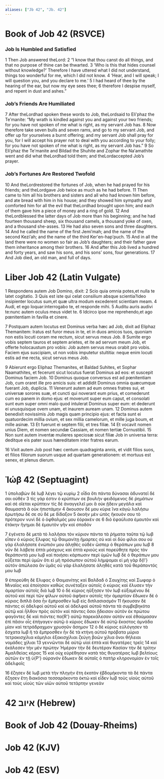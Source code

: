 ```yaml
---
aliases: ["Jb 42", "Jb. 42"]
---
```



# Book of Job 42 (RSVCE)

### Job Is Humbled and Satisfied
1 Then Job answered theLord:
2 “I know that thou canst do all things, and that no purpose of thine can be thwarted.
3 ‘Who is this that hides counsel without knowledge?’ Therefore I have uttered what I did not understand, things too wonderful for me, which I did not know.
4 ‘Hear, and I will speak; I will question you, and you declare to me.’
5 I had heard of thee by the hearing of the ear, but now my eye sees thee;
6 therefore I despise myself, and repent in dust and ashes.”
### Job’s Friends Are Humiliated
7 After theLordhad spoken these words to Job, theLordsaid to Eliʹphaz the Teʹmanite: “My wrath is kindled against you and against your two friends; for you have not spoken of me what is right, as my servant Job has.
8 Now therefore take seven bulls and seven rams, and go to my servant Job, and offer up for yourselves a burnt offering; and my servant Job shall pray for you, for I will accept his prayer not to deal with you according to your folly; for you have not spoken of me what is right, as my servant Job has.”
9 So Eliʹphaz the Teʹmanite and Bildad the Shuhite and Zophar the Naʹamathite went and did what theLordhad told them; and theLordaccepted Job’s prayer.
### Job’s Fortunes Are Restored Twofold
10 And theLordrestored the fortunes of Job, when he had prayed for his friends; and theLordgave Job twice as much as he had before.
11 Then came to him all his brothers and sisters and all who had known him before, and ate bread with him in his house; and they showed him sympathy and comforted him for all the evil that theLordhad brought upon him; and each of them gave him a piece of money and a ring of gold.
12 And theLordblessed the latter days of Job more than his beginning; and he had fourteen thousand sheep, six thousand camels, a thousand yoke of oxen, and a thousand she-asses.
13 He had also seven sons and three daughters.
14 And he called the name of the first Jemiʹmah; and the name of the second Keziʹah; and the name of the third Kerʹen-hapʹpuch.
15 And in all the land there were no women so fair as Job’s daughters; and their father gave them inheritance among their brothers.
16 And after this Job lived a hundred and forty years, and saw his sons, and his sons’ sons, four generations.
17 And Job died, an old man, and full of days.


# Liber Job 42 (Latin Vulgate)

1 Respondens autem Job Domino, dixit:
2 Scio quia omnia potes,et nulla te latet cogitatio.
3 Quis est iste qui celat consilium absque scientia?ideo insipienter locutus sum,et quæ ultra modum excederent scientiam meam.
4 Audi, et ego loquar:interrogabo te, et responde mihi.
5 Auditu auris audivi te:nunc autem oculus meus videt te.
6 Idcirco ipse me reprehendo,et ago pœnitentiam in favilla et cinere.

7 Postquam autem locutus est Dominus verba hæc ad Job, dixit ad Eliphaz Themanitem: Iratus est furor meus in te, et in duos amicos tuos, quoniam non estis locuti coram me rectum, sicut servus meus Job.
8 Sumite ergo vobis septem tauros et septem arietes, et ite ad servum meum Job, et offerte holocaustum pro vobis: Job autem servus meus orabit pro vobis. Faciem ejus suscipiam, ut non vobis imputetur stultitia: neque enim locuti estis ad me recta, sicut servus meus Job.

9 Abierunt ergo Eliphaz Themanites, et Baldad Suhites, et Sophar Naamathites, et fecerunt sicut locutus fuerat Dominus ad eos: et suscepit Dominus faciem Job.
10 Dominus quoque conversus est ad pœnitentiam Job, cum oraret ille pro amicis suis: et addidit Dominus omnia quæcumque fuerant Job, duplicia.
11 Venerunt autem ad eum omnes fratres sui, et universæ sorores suæ, et cuncti qui noverant eum prius, et comederunt cum eo panem in domo ejus: et moverunt super eum caput, et consolati sunt eum super omni malo quod intulerat Dominus super eum: et dederunt ei unusquisque ovem unam, et inaurem auream unam.
12 Dominus autem benedixit novissimis Job magis quam principio ejus: et facta sunt ei quatuordecim millia ovium, et sex millia camelorum, et mille juga boum, et mille asinæ.
13 Et fuerunt ei septem filii, et tres filiæ.
14 Et vocavit nomen unius Diem, et nomen secundæ Cassiam, et nomen tertiæ Cornustibii.
15 Non sunt autem inventæ mulieres speciosæ sicut filiæ Job in universa terra: deditque eis pater suus hæreditatem inter fratres earum.

16 Vixit autem Job post hæc centum quadraginta annis, et vidit filios suos, et filios filiorum suorum usque ad quartam generationem: et mortuus est senex, et plenus dierum.


# Ἰώβ 42 (Septuagint)

1 ὑπολαβὼν δὲ Ιωβ λέγει τῷ κυρίῳ
2 οἶδα ὅτι πάντα δύνασαι ἀδυνατεῖ δέ σοι οὐθέν
3 τίς γάρ ἐστιν ὁ κρύπτων σε βουλήν φειδόμενος δὲ ῥημάτων καὶ σὲ οἴεται κρύπτειν τίς δὲ ἀναγγελεῖ μοι ἃ οὐκ ᾔδειν μεγάλα καὶ θαυμαστὰ ἃ οὐκ ἠπιστάμην
4 ἄκουσον δέ μου κύριε ἵνα κἀγὼ λαλήσω ἐρωτήσω δέ σε σὺ δέ με δίδαξον
5 ἀκοὴν μὲν ὠτὸς ἤκουόν σου τὸ πρότερον νυνὶ δὲ ὁ ὀφθαλμός μου ἑόρακέν σε
6 διὸ ἐφαύλισα ἐμαυτὸν καὶ ἐτάκην ἥγημαι δὲ ἐμαυτὸν γῆν καὶ σποδόν

7 ἐγένετο δὲ μετὰ τὸ λαλῆσαι τὸν κύριον πάντα τὰ ῥήματα ταῦτα τῷ Ιωβ εἶπεν ὁ κύριος Ελιφας τῷ Θαιμανίτῃ ἥμαρτες σὺ καὶ οἱ δύο φίλοι σου οὐ γὰρ ἐλαλήσατε ἐνώπιόν μου ἀληθὲς οὐδὲν ὥσπερ ὁ θεράπων μου Ιωβ
8 νῦν δὲ λάβετε ἑπτὰ μόσχους καὶ ἑπτὰ κριοὺς καὶ πορεύθητε πρὸς τὸν θεράποντά μου Ιωβ καὶ ποιήσει κάρπωσιν περὶ ὑμῶν Ιωβ δὲ ὁ θεράπων μου εὔξεται περὶ ὑμῶν ὅτι εἰ μὴ πρόσωπον αὐτοῦ λήμψομαι εἰ μὴ γὰρ δ{I'} αὐτόν ἀπώλεσα ἂν ὑμᾶς οὐ γὰρ ἐλαλήσατε ἀληθὲς κατὰ τοῦ θεράποντός μου Ιωβ

9 ἐπορεύθη δὲ Ελιφας ὁ Θαιμανίτης καὶ Βαλδαδ ὁ Σαυχίτης καὶ Σωφαρ ὁ Μιναῖος καὶ ἐποίησαν καθὼς συνέταξεν αὐτοῖς ὁ κύριος καὶ ἔλυσεν τὴν ἁμαρτίαν αὐτοῖς διὰ Ιωβ
10 ὁ δὲ κύριος ηὔξησεν τὸν Ιωβ εὐξαμένου δὲ αὐτοῦ καὶ περὶ τῶν φίλων αὐτοῦ ἀφῆκεν αὐτοῖς τὴν ἁμαρτίαν ἔδωκεν δὲ ὁ κύριος διπλᾶ ὅσα ἦν ἔμπροσθεν Ιωβ εἰς διπλασιασμόν
11 ἤκουσαν δὲ πάντες οἱ ἀδελφοὶ αὐτοῦ καὶ αἱ ἀδελφαὶ αὐτοῦ πάντα τὰ συμβεβηκότα αὐτῷ καὶ ἦλθον πρὸς αὐτὸν καὶ πάντες ὅσοι ᾔδεισαν αὐτὸν ἐκ πρώτου φαγόντες δὲ καὶ πιόντες πα{R'} αὐτῷ παρεκάλεσαν αὐτόν καὶ ἐθαύμασαν ἐπὶ πᾶσιν οἷς ἐπήγαγεν αὐτῷ ὁ κύριος ἔδωκεν δὲ αὐτῷ ἕκαστος ἀμνάδα μίαν καὶ τετράδραχμον χρυσοῦν ἄσημον
12 ὁ δὲ κύριος εὐλόγησεν τὰ ἔσχατα Ιωβ ἢ τὰ ἔμπροσθεν ἦν δὲ τὰ κτήνη αὐτοῦ πρόβατα μύρια τετρακισχίλια κάμηλοι ἑξακισχίλιαι ζεύγη βοῶν χίλια ὄνοι θήλειαι νομάδες χίλιαι
13 γεννῶνται δὲ αὐτῷ υἱοὶ ἑπτὰ καὶ θυγατέρες τρεῖς
14 καὶ ἐκάλεσεν τὴν μὲν πρώτην Ἡμέραν τὴν δὲ δευτέραν Κασίαν τὴν δὲ τρίτην Ἀμαλθείας κέρας
15 καὶ οὐχ εὑρέθησαν κατὰ τὰς θυγατέρας Ιωβ βελτίους αὐτῶν ἐν τῇ ὑ{P'} οὐρανόν ἔδωκεν δὲ αὐταῖς ὁ πατὴρ κληρονομίαν ἐν τοῖς ἀδελφοῖς

16 ἔζησεν δὲ Ιωβ μετὰ τὴν πληγὴν ἔτη ἑκατὸν ἑβδομήκοντα τὰ δὲ πάντα ἔζησεν ἔτη διακόσια τεσσαράκοντα ὀκτώ καὶ εἶδεν Ιωβ τοὺς υἱοὺς αὐτοῦ καὶ τοὺς υἱοὺς τῶν υἱῶν αὐτοῦ τετάρτην γενεάν


# 42 איוב (Hebrew)


# Book of Job 42 (Douay-Rheims)


# Job 42 (KJV)


# Job 42 (ESV)


